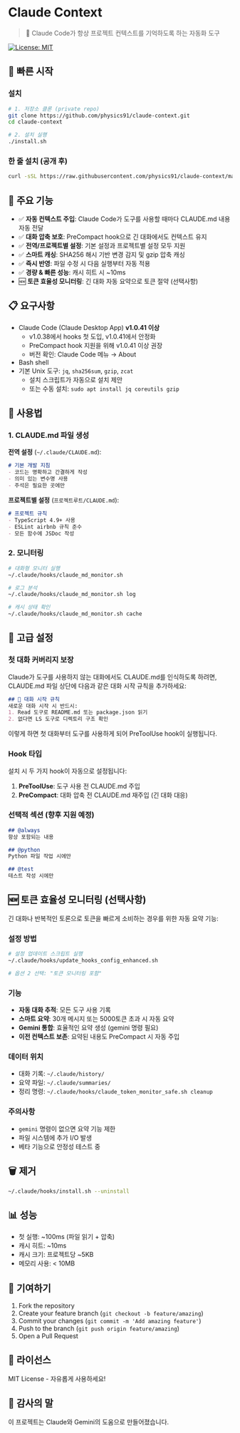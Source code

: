 # Claude Context

> 🤖 Claude Code가 항상 프로젝트 컨텍스트를 기억하도록 하는 자동화 도구

[![License: MIT](https://img.shields.io/badge/License-MIT-yellow.svg)](https://opensource.org/licenses/MIT)

## 🚀 빠른 시작

### 설치

```bash
# 1. 저장소 클론 (private repo)
git clone https://github.com/physics91/claude-context.git
cd claude-context

# 2. 설치 실행
./install.sh
```

### 한 줄 설치 (공개 후)

```bash
curl -sSL https://raw.githubusercontent.com/physics91/claude-context/main/install.sh | bash
```

## 🎯 주요 기능

- ✅ **자동 컨텍스트 주입**: Claude Code가 도구를 사용할 때마다 CLAUDE.md 내용 자동 전달
- ✅ **대화 압축 보호**: PreCompact hook으로 긴 대화에서도 컨텍스트 유지
- ✅ **전역/프로젝트별 설정**: 기본 설정과 프로젝트별 설정 모두 지원
- ✅ **스마트 캐싱**: SHA256 해시 기반 변경 감지 및 gzip 압축 캐싱
- ✅ **즉시 반영**: 파일 수정 시 다음 실행부터 자동 적용
- ✅ **경량 & 빠른 성능**: 캐시 히트 시 ~10ms
- 🆕 **토큰 효율성 모니터링**: 긴 대화 자동 요약으로 토큰 절약 (선택사항)

## 📋 요구사항

- Claude Code (Claude Desktop App) **v1.0.41 이상**
  - v1.0.38에서 hooks 첫 도입, v1.0.41에서 안정화
  - PreCompact hook 지원을 위해 v1.0.41 이상 권장
  - 버전 확인: Claude Code 메뉴 → About
- Bash shell
- 기본 Unix 도구: `jq`, `sha256sum`, `gzip`, `zcat`
  - 설치 스크립트가 자동으로 설치 제안
  - 또는 수동 설치: `sudo apt install jq coreutils gzip`

## 📖 사용법

### 1. CLAUDE.md 파일 생성

**전역 설정** (`~/.claude/CLAUDE.md`):
```markdown
# 기본 개발 지침
- 코드는 명확하고 간결하게 작성
- 의미 있는 변수명 사용
- 주석은 필요한 곳에만
```

**프로젝트별 설정** (`프로젝트루트/CLAUDE.md`):
```markdown
# 프로젝트 규칙
- TypeScript 4.9+ 사용
- ESLint airbnb 규칙 준수
- 모든 함수에 JSDoc 작성
```

### 2. 모니터링

```bash
# 대화형 모니터 실행
~/.claude/hooks/claude_md_monitor.sh

# 로그 분석
~/.claude/hooks/claude_md_monitor.sh log

# 캐시 상태 확인
~/.claude/hooks/claude_md_monitor.sh cache
```

## 🔧 고급 설정

### 첫 대화 커버리지 보장

Claude가 도구를 사용하지 않는 대화에서도 CLAUDE.md를 인식하도록 하려면, CLAUDE.md 파일 상단에 다음과 같은 대화 시작 규칙을 추가하세요:

```markdown
## 🚀 대화 시작 규칙
새로운 대화 시작 시 반드시:
1. Read 도구로 README.md 또는 package.json 읽기
2. 없다면 LS 도구로 디렉토리 구조 확인
```

이렇게 하면 첫 대화부터 도구를 사용하게 되어 PreToolUse hook이 실행됩니다.

### Hook 타입

설치 시 두 가지 hook이 자동으로 설정됩니다:

1. **PreToolUse**: 도구 사용 전 CLAUDE.md 주입
2. **PreCompact**: 대화 압축 전 CLAUDE.md 재주입 (긴 대화 대응)

### 선택적 섹션 (향후 지원 예정)

```markdown
## @always
항상 포함되는 내용

## @python
Python 파일 작업 시에만

## @test
테스트 작성 시에만
```

## 🆕 토큰 효율성 모니터링 (선택사항)

긴 대화나 반복적인 토론으로 토큰을 빠르게 소비하는 경우를 위한 자동 요약 기능:

### 설정 방법

```bash
# 설정 업데이트 스크립트 실행
~/.claude/hooks/update_hooks_config_enhanced.sh

# 옵션 2 선택: "토큰 모니터링 포함"
```

### 기능

- **자동 대화 추적**: 모든 도구 사용 기록
- **스마트 요약**: 30개 메시지 또는 5000토큰 초과 시 자동 요약
- **Gemini 통합**: 효율적인 요약 생성 (gemini 명령 필요)
- **이전 컨텍스트 보존**: 요약된 내용도 PreCompact 시 자동 주입

### 데이터 위치

- 대화 기록: `~/.claude/history/`
- 요약 파일: `~/.claude/summaries/`
- 정리 명령: `~/.claude/hooks/claude_token_monitor_safe.sh cleanup`

### 주의사항

- `gemini` 명령이 없으면 요약 기능 제한
- 파일 시스템에 추가 I/O 발생
- 베타 기능으로 안정성 테스트 중

## 🗑️ 제거

```bash
~/.claude/hooks/install.sh --uninstall
```

## 📊 성능

- 첫 실행: ~100ms (파일 읽기 + 압축)
- 캐시 히트: ~10ms
- 캐시 크기: 프로젝트당 ~5KB
- 메모리 사용: < 10MB

## 🤝 기여하기

1. Fork the repository
2. Create your feature branch (`git checkout -b feature/amazing`)
3. Commit your changes (`git commit -m 'Add amazing feature'`)
4. Push to the branch (`git push origin feature/amazing`)
5. Open a Pull Request

## 📝 라이선스

MIT License - 자유롭게 사용하세요!

## 🙏 감사의 말

이 프로젝트는 Claude와 Gemini의 도움으로 만들어졌습니다.